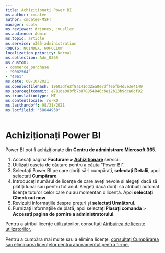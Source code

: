 ```yaml
---
title: Achiziționați Power BI
ms.author: cmcatee
author: cmcatee-MSFT
manager: scotv
ms.reviewer: drjones, jmueller
ms.audience: Admin
ms.topic: article
ms.service: o365-administration
ROBOTS: NOINDEX, NOFOLLOW
localization_priority: Normal
ms.collection: Adm_O365
ms.custom:
- commerce_purchase
- "9002564"
- "4961"
ms.date: 08/10/2021
ms.openlocfilehash: 19603dfe2f8a141dd2aa0e7dffebfb4d5e3e4149
ms.sourcegitcommit: e781da003fb7b878854846cbe12b13b9dca8df92
ms.translationtype: MT
ms.contentlocale: ro-RO
ms.lasthandoff: 08/31/2021
ms.locfileid: "58844938"
---
```

# <a name="purchase-power-bi"></a>Achiziționați Power BI

Power BI pot fi achiziționate din **Centru de administrare Microsoft 365**.

1. Accesați pagina **Facturare > [Achiziționare](https://go.microsoft.com/fwlink/p/?linkid=868433)** servicii.
2. Utilizați caseta de căutare pentru a căuta "Power BI".
3. Selectați Power BI pe care doriți să-l cumpărați, **selectați Detalii**, apoi selectați **Cumpărare**.
4. Introduceți numărul de licențe de care aveți nevoie și alegeți dacă să plătiți lunar sau pentru tot anul. Alegeți dacă doriți să atribuiți automat licențe tuturor celor care nu au momentan o licență. Apoi **selectați Check out now**.
5. Revizuiți informațiile despre prețuri și **selectați Următorul.**
6. Furnizați informațiile de plată, apoi selectați **Plasați comanda**  >  **Accesați pagina de pornire a administratorului**.

Pentru a atribui licențe utilizatorilor, consultați [Atribuirea de licențe utilizatorilor.](https://docs.microsoft.com/microsoft-365/admin/manage/assign-licenses-to-users)

Pentru a cumpăra mai multe sau a elimina licențe, [consultați Cumpărarea sau eliminarea licențelor pentru abonamentul pentru firme.](https://docs.microsoft.com/microsoft-365/commerce/licenses/buy-licenses)